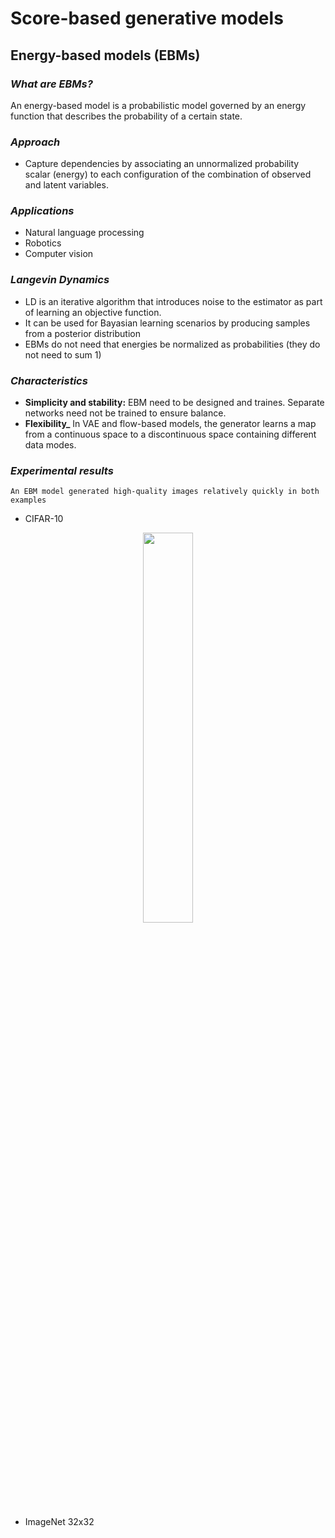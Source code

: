 # Score-based generative models

## **Energy-based models (EBMs)**

### _What are EBMs?_
An energy-based model is a probabilistic model governed by an energy function that describes the probability of a certain state.

### _Approach_
- Capture dependencies by associating an unnormalized probability scalar (energy) to each configuration of the combination of observed and latent variables.


### _Applications_
- Natural language processing
- Robotics
- Computer vision


### _Langevin Dynamics_

- LD is an iterative algorithm that introduces noise to the estimator as part of learning an objective function.
- It can be used for Bayasian learning scenarios by producing samples from a posterior distribution
- EBMs do not need that energies be normalized as probabilities  (they do not need to sum 1)

### _Characteristics_
- **Simplicity and stability:** EBM need to be designed and traines. Separate networks need not be trained to ensure balance.
- **Flexibility_** In VAE and flow-based models, the generator learns a map from a continuous space to a discontinuous space containing different data modes.


### _Experimental results_
    An EBM model generated high-quality images relatively quickly in both examples
* CIFAR-10

<p align="center">
    <img width="40%" src="https://raw.githubusercontent.com/saracarolina12/IA_School/master/MUFRAMEX/GenerativeModelling/imgs/ImageNet.png"> </img>
</p>

* ImageNet 32x32


